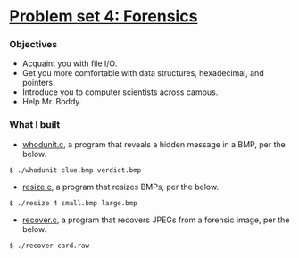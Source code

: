 # [Problem set 4: Forensics](http://docs.cs50.net/2016/fall/psets/4/pset4.html)

### Objectives
+ Acquaint you with file I/O.
+ Get you more comfortable with data structures, hexadecimal, and pointers.
+ Introduce you to computer scientists across campus.
+ Help Mr. Boddy.

### What I built
+ [whodunit.c](https://github.com/mkczarkowski/harvard-cs50/tree/master/pset4/whodunit/whodunit.c), 
a program that reveals a hidden message in a BMP, per the below.
```
$ ./whodunit clue.bmp verdict.bmp
```
+ [resize.c](https://github.com/mkczarkowski/harvard-cs50/tree/master/pset4/resize/resize.c), 
a program that resizes BMPs, per the below.
```
$ ./resize 4 small.bmp large.bmp
```
+ [recover.c](https://github.com/mkczarkowski/harvard-cs50/tree/master/pset4/recover/recover.c), 
a program that recovers JPEGs from a forensic image, per the below.
```
$ ./recover card.raw
```